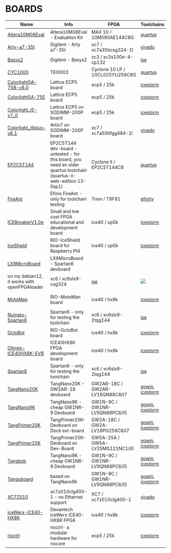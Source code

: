 # BOARDS
| Name | Info | FPGA | Toolchains | Image |
| --- | --- | --- |  --- | :---: |
| [Altera10M08Eval](Altera10M08Eval/README.md) | Altera10M08Eval - Evaluation Kit | MAX 10 / 10M08SAE144C8G | [quartus](../generator/toolchains/quartus/README.md) | <img src="Altera10M08Eval/board.png" height="48"> |
| [Arty-a7-35t](Arty-a7-35t/README.md) | Digilent - Arty a7-35t | xc7 / xc7a35ticsg324-1l | [vivado](../generator/toolchains/vivado/README.md) | <img src="Arty-a7-35t/board.png" height="48"> |
| [Basys2](Basys2/README.md) | Digilent - Basys2 | xc3 / xc3s100e-4-cp132 | [ise](../generator/toolchains/ise/README.md) | <img src="Basys2/board.png" height="48"> |
| [CYC1000](CYC1000/README.md) | TEI0003 | Cyclone 10 LP / 10CL025YU256C8G | [quartus](../generator/toolchains/quartus/README.md) | <img src="CYC1000/board.png" height="48"> |
| [Colorlight5A-75B-v8.0](Colorlight5A-75B-v8.0/README.md) | Lattice ECP5 board | ecp5 / 25k | [icestorm](../generator/toolchains/icestorm/README.md) | <img src="Colorlight5A-75B-v8.0/board.png" height="48"> |
| [Colorlight5A-75E](Colorlight5A-75E/README.md) | Lattice ECP5 board | ecp5 / 25k | [icestorm](../generator/toolchains/icestorm/README.md) | <img src="Colorlight5A-75E/board.png" height="48"> |
| [Colorlight_i5-v7_0](Colorlight_i5-v7_0/README.md) | Lattice ECP5 on SODIMM-200P board | ecp5 / 25k | [icestorm](../generator/toolchains/icestorm/README.md) | <img src="Colorlight_i5-v7_0/board.png" height="48"> |
| [Colorlight_i9plus-v6.1](Colorlight_i9plus-v6.1/README.md) | Artix7 on SODIMM-200P board | xc7 / xc7a50tifgg484-1l | [vivado](../generator/toolchains/vivado/README.md) | <img src="Colorlight_i9plus-v6.1/board.png" height="48"> |
| [EP2C5T144](EP2C5T144/README.md) | EP2C5T144 dev-board - untested - for this board, you need an older quartus toolchain (quartus-ii-web-edition 13-0sp1) | Cyclone II / EP2C5T144C8 | [quartus](../generator/toolchains/quartus/README.md) | <img src="EP2C5T144/board.png" height="48"> |
| [FireAnt](FireAnt/README.md) | Efinix FireAnt - only for toolchain testing | Trion / T8F81 | [efinity](../generator/toolchains/efinity/README.md) | |
| [ICEBreakerV1.0e](ICEBreakerV1.0e/README.md) | Small and low cost FPGA educational and development board | ice40 / up5k | [icestorm](../generator/toolchains/icestorm/README.md) | <img src="ICEBreakerV1.0e/board.png" height="48"> |
| [IceShield](IceShield/README.md) | RIO-IceShield board for Raspberry PI4 | ice40 / up5k | [icestorm](../generator/toolchains/icestorm/README.md) | <img src="IceShield/board.png" height="48"> |
| [LX9MicroBoard](LX9MicroBoard/README.md) | LX9MicroBoard - Spartan6 devboard
on my debian12, it works with openFPGAloader | xc6 / xc6slx9-csg324 | [ise](../generator/toolchains/ise/README.md) | <img src="LX9MicroBoard/board.png" height="48"> |
| [MotoMan](MotoMan/README.md) | RIO-MotoMan board | ice40 / hx8k | [icestorm](../generator/toolchains/icestorm/README.md) | <img src="MotoMan/board.png" height="48"> |
| [Numato-Spartan6](Numato-Spartan6/README.md) | Spartan6 - only for testing the toolchain | xc6 / xc6slx9-2tqg144 | [ise](../generator/toolchains/ise/README.md) | <img src="Numato-Spartan6/board.png" height="48"> |
| [OctoBot](OctoBot/README.md) | RIO-OctoBot board | ice40 / hx8k | [icestorm](../generator/toolchains/icestorm/README.md) | <img src="OctoBot/board.png" height="48"> |
| [Olimex-ICE40HX8K-EVB](Olimex-ICE40HX8K-EVB/README.md) | ICE40HX8K FPGA development board | ice40 / hx8k | [icestorm](../generator/toolchains/icestorm/README.md) | <img src="Olimex-ICE40HX8K-EVB/board.png" height="48"> |
| [Spartan6](Spartan6/README.md) | Spartan6 - only for testing the toolchain | xc6 / xc6slx9-2tqg144 | [ise](../generator/toolchains/ise/README.md) | |
| [TangNano20K](TangNano20K/README.md) | TangNano20K - GW2AR-18 devboard | GW2AR-18C / GW2AR-LV18QN88C8/I7 | [gowin](../generator/toolchains/gowin/README.md), [icestorm](../generator/toolchains/icestorm/README.md) | <img src="TangNano20K/board.png" height="48"> |
| [TangNano9K](TangNano9K/README.md) | TangNano9K - cheap GW1NR-9 Devboard | GW1N-9C / GW1NR-LV9QN88PC6/I5 | [gowin](../generator/toolchains/gowin/README.md), [icestorm](../generator/toolchains/icestorm/README.md) | <img src="TangNano9K/board.png" height="48"> |
| [TangPrimer20K](TangPrimer20K/README.md) | TangPrimer20K-Devboard on Dock ext-board | GW2A-18C / GW2A-LV18PG256C8/I7 | [gowin](../generator/toolchains/gowin/README.md), [icestorm](../generator/toolchains/icestorm/README.md) | <img src="TangPrimer20K/board.png" height="48"> |
| [TangPrimer25K](TangPrimer25K/README.md) | TangPrimer25K-Devboard on Dev-Board | GW5A-25A / GW5A-LV25MG121NC1/I0 | [gowin](../generator/toolchains/gowin/README.md), [icestorm](../generator/toolchains/icestorm/README.md) | <img src="TangPrimer25K/board.png" height="48"> |
| [Tangbob](Tangbob/README.md) | TangNano9K - cheap GW1NR-9 Devboard | GW1N-9C / GW1NR-LV9QN88PC6/I5 | [gowin](../generator/toolchains/gowin/README.md), [icestorm](../generator/toolchains/icestorm/README.md) | <img src="Tangbob/board.png" height="48"> |
| [Tangoboard](Tangoboard/README.md) | based on TangNano9k | GW1N-9C / GW1NR-LV9QN88PC6/I5 | [gowin](../generator/toolchains/gowin/README.md), [icestorm](../generator/toolchains/icestorm/README.md) | <img src="Tangoboard/board.png" height="48"> |
| [XC7Z010](XC7Z010/README.md) | xc7z010clg400-1 - no Ethernet support | XC7 / xc7z010clg400-1 | [vivado](../generator/toolchains/vivado/README.md) | <img src="XC7Z010/board.png" height="48"> |
| [iceWerx-iCE40-HX8K](iceWerx-iCE40-HX8K/README.md) | Devantech iceWerx iCE40-HX8K FPGA | ice40 / hx8k | [icestorm](../generator/toolchains/icestorm/README.md) | <img src="iceWerx-iCE40-HX8K/board.png" height="48"> |
| [rioctrl](rioctrl/README.md) | rioctrl- a modular hardware for riocore | ecp5 / 25k | [icestorm](../generator/toolchains/icestorm/README.md) | <img src="rioctrl/board.png" height="48"> |
